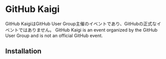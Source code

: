GitHub Kaigi
==========

GitHub KaigiはGitHub User Group主催のイベントであり、GitHubの正式なイベントではありません。
GitHub Kaigi is an event organized by the GitHub User Group and is not an official GitHub event.

## Installation

